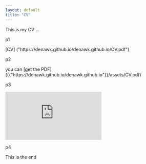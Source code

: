 ```yaml
---
layout: default
title: "CV"
---
```


This is my CV ...

p1
<p>
  [CV] ("https://denawk.github.io/denawk.github.io/CV.pdf")
</p>

p2
<p>
  you can [get the PDF]({{"https://denawk.github.io/denawk.github.io"}}/assets/CV.pdf)
</p>


p3
<p>
  <embed src="https://denawk.github.io/CV.pdf" type="application/pdf"/>
</p>


p4
<p>
  <object data="{{https://denawk.github.com/denawk.github.io}}/assets/CV.pdf" width="1000" height="1000" type="application/pdf"></object>
</p>

This is the end
